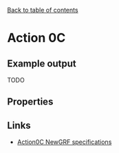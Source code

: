 [Back to table of contents](../index.md)

# Action 0C

## Example output

TODO

## Properties

## Links
- [Action0C NewGRF specifications](https://newgrf-specs.tt-wiki.net/wiki/ActionC)
